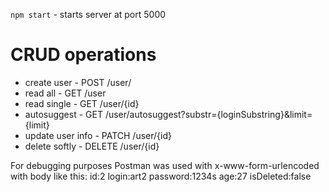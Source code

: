 `npm start` - starts server at port 5000

# CRUD operations

* create user - POST /user/
* read all - GET /user
* read single - GET /user/{id}
* autosuggest - GET /user/autosuggest?substr={loginSubstring}&limit={limit}
* update user info - PATCH /user/{id}
* delete softly - DELETE /user/{id}


For debugging purposes Postman was used with x-www-form-urlencoded with body like this:
id:2
login:art2
password:1234s
age:27
isDeleted:false
